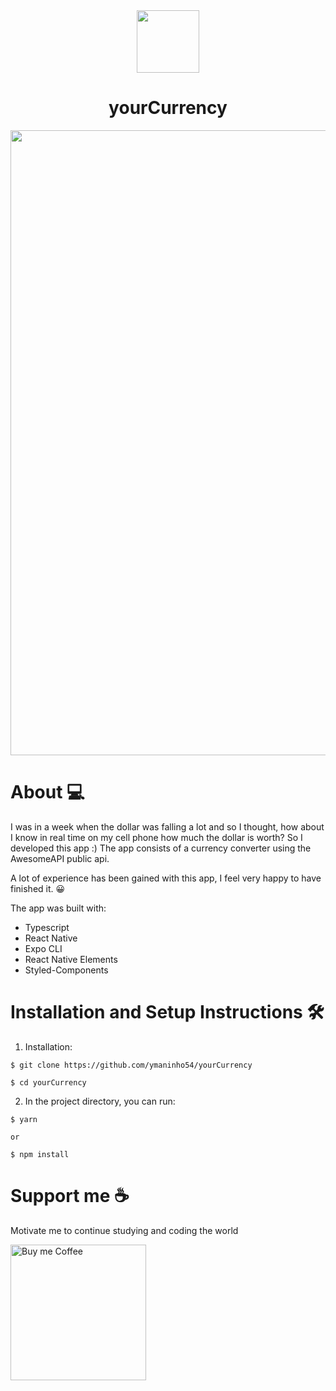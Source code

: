 <div align="center">
  <img style="height: 100px" src="https://user-images.githubusercontent.com/87163356/166123909-6a33d65d-3f25-4051-ac16-28d10ad53e73.png">
  <h1 size='10px' align= "center">yourCurrency</h1>
</div>

<div align="center">
  <img style="height: 1000px" src="https://user-images.githubusercontent.com/87163356/166123938-a4279b72-c80e-444a-aa4d-4fb26e7b2b50.png">
</div>

# About 💻
I was in a week when the dollar was falling a lot and so I thought, how about I know in real time on my cell phone how much the dollar is worth? So I developed this app :)
The app consists of a currency converter using the AwesomeAPI public api.

A lot of experience has been gained with this app, I feel very happy to have finished it. 😀

The app was built with:
- Typescript
- React Native
- Expo CLI
- React Native Elements
- Styled-Components

# Installation and Setup Instructions 🛠

1. Installation: 
```
$ git clone https://github.com/ymaninho54/yourCurrency

$ cd yourCurrency
```

2. In the project directory, you can run:
```
$ yarn

or

$ npm install
```

# Support me ☕

Motivate me to continue studying and coding the world

<a href="https://www.buymeacoffee.com/ymaninho54" target="_blank" rel=”noopener”>
  <img src="https://camo.githubusercontent.com/9098104e5daafdc329a70518b45ded656f305d1043fa6454ce405aec84509740/68747470733a2f2f63646e2e6275796d6561636f666665652e636f6d2f627574746f6e732f76322f64656661756c742d76696f6c65742e706e67" alt="Buy me Coffee" max-height="60px" width="217px">
</a>

